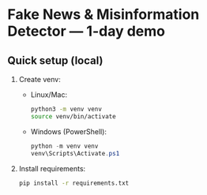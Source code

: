 # Fake News & Misinformation Detector — 1-day demo

## Quick setup (local)
1. Create venv:
   - Linux/Mac:
     ```bash
     python3 -m venv venv
     source venv/bin/activate
     ```
   - Windows (PowerShell):
     ```powershell
     python -m venv venv
     venv\Scripts\Activate.ps1
     ```

2. Install requirements:
   ```bash
   pip install -r requirements.txt
